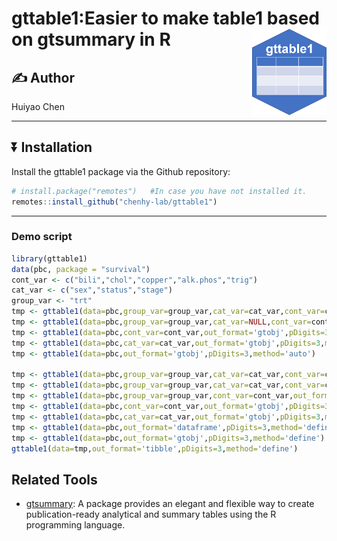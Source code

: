 # gttable1:Easier to make table1 based on gtsummary in R<img src="inst/figures/imgfile.png" align="right" height="138"/>

## :writing_hand: Author

Huiyao Chen

------------------------------------------------------------------------

## :arrow_double_down: Installation

Install the gttable1 package via the Github repository:

``` r
# install.package("remotes")   #In case you have not installed it.
remotes::install_github("chenhy-lab/gttable1")
```

------------------------------------------------------------------------

### Demo script

``` r
library(gttable1)
data(pbc, package = "survival")
cont_var <- c("bili","chol","copper","alk.phos","trig")
cat_var <- c("sex","status","stage")
group_var <- "trt"
tmp <- gttable1(data=pbc,group_var=group_var,cat_var=cat_var,cont_var=cont_var,out_format='gtobj',pDigits=3,method='auto')
tmp <- gttable1(data=pbc,group_var=group_var,cat_var=NULL,cont_var=cont_var,out_format='dataframe',pDigits=3,method='auto')
tmp <- gttable1(data=pbc,cont_var=cont_var,out_format='gtobj',pDigits=3,method='auto')
tmp <- gttable1(data=pbc,cat_var=cat_var,out_format='gtobj',pDigits=3,method='auto')
tmp <- gttable1(data=pbc,out_format='gtobj',pDigits=3,method='auto')

tmp <- gttable1(data=pbc,group_var=group_var,cat_var=cat_var,cont_var=cont_var,out_format='gtobj',pDigits=3,method='define')
tmp <- gttable1(data=pbc,group_var=group_var,cat_var=cat_var,cont_var=cont_var,out_format='dataframe',pDigits=3,method='define')
tmp <- gttable1(data=pbc,group_var=group_var,cont_var=cont_var,out_format='dataframe',pDigits=3,method='define')
tmp <- gttable1(data=pbc,cont_var=cont_var,out_format='gtobj',pDigits=3,method='define')
tmp <- gttable1(data=pbc,cat_var=cat_var,out_format='gtobj',pDigits=3,method='define')
tmp <- gttable1(data=pbc,out_format='dataframe',pDigits=3,method='define')
tmp <- gttable1(data=pbc,out_format='gtobj',pDigits=3,method='define')
gttable1(data=tmp,out_format='tibble',pDigits=3,method='define')
```


## Related Tools

- [gtsummary](https://www.danieldsjoberg.com/gtsummary/): A package provides 
 an elegant and flexible way to create publication-ready analytical and summary tables using the R programming language.
